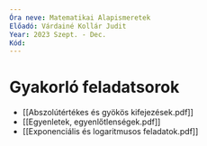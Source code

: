 ```yaml
---
Óra neve: Matematikai Alapismeretek
Előadó: Várdainé Kollár Judit
Year: 2023 Szept. - Dec.
Kód:
---
```

# Gyakorló feladatsorok
- [[Abszolútértékes és gyökös kifejezések.pdf]]
- [[Egyenletek, egyenlőtlenségek.pdf]]
- [[Exponenciális és logaritmusos feladatok.pdf]]